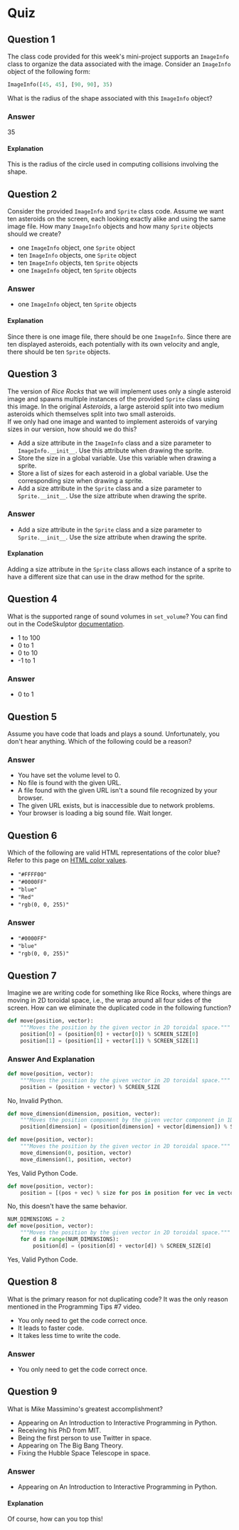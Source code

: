 Quiz
====

Question 1
----------

The class code provided for this week's mini-project supports an `ImageInfo` class to organize the data associated with the image. Consider an `ImageInfo` object of the following form:  
```python
ImageInfo([45, 45], [90, 90], 35)
```  
What is the radius of the shape associated with this `ImageInfo` object?  

### Answer

35  

#### Explanation  
This is the radius of the circle used in computing collisions involving the shape.  

Question 2
----------

Consider the provided `ImageInfo` and `Sprite` class code. Assume we want ten asteroids on the screen, each looking exactly alike and using the same image file. How many `ImageInfo` objects and how many `Sprite` objects should we create?  

* one `ImageInfo` object, one `Sprite` object  
* ten `ImageInfo` objects, one `Sprite` object  
* ten `ImageInfo` objects, ten `Sprite` objects  
* one `ImageInfo` object, ten `Sprite` objects  

### Answer  

* one `ImageInfo` object, ten `Sprite` objects  

#### Explanation  
Since there is one image file, there should be one `ImageInfo`. Since there are ten displayed asteroids, each potentially with its own velocity and angle, there should be ten `Sprite` objects.  

Question 3
----------

The version of <i>Rice Rocks</i> that we will implement uses only a single asteroid image and spawns multiple instances of the provided `Sprite` class using this image. In the original <i>Asteroids</i>, a large asteroid split into two medium asteroids which themselves split into two small asteroids.  
If we only had one image and wanted to implement asteroids of varying sizes in our version, how should we do this?  

* Add a size attribute in the `ImageInfo` class and a size parameter to `ImageInfo.__init__`. Use this attribute when drawing the sprite.  
* Store the size in a global variable. Use this variable when drawing a sprite.  
* Store a list of sizes for each asteroid in a global variable. Use the corresponding size when drawing a sprite.  
* Add a size attribute in the `Sprite` class and a size parameter to `Sprite.__init__`. Use the size attribute when drawing the sprite.  

### Answer  

* Add a size attribute in the `Sprite` class and a size parameter to `Sprite.__init__`. Use the size attribute when drawing the sprite.  

#### Explanation  
Adding a size attribute in the `Sprite` class allows each instance of a sprite to have a different size that can use in the draw method for the sprite.  

Question 4
----------

What is the supported range of sound volumes in `set_volume`? You can find out in the CodeSkulptor [documentation](http://www.codeskulptor.org/docs.html#tabs-Python).  

* 1 to 100  
* 0 to 1  
* 0 to 10  
* -1 to 1  

### Answer  

* 0 to 1  

Question 5
----------

Assume you have code that loads and plays a sound. Unfortunately, you don't hear anything. Which of the following could be a reason?  

### Answer   

* You have set the volume level to 0.  
* No file is found with the given URL.  
* A file found with the given URL isn't a sound file recognized by your browser.  
* The given URL exists, but is inaccessible due to network problems.  
* Your browser is loading a big sound file. Wait longer.  

Question 6
----------

Which of the following are valid HTML representations of the color blue?  
Refer to this page on [HTML color values]().  

* `"#FFFF00"`  
* `"#0000FF"`  
* `"blue"`  
* `"Red"`  
* `"rgb(0, 0, 255)"`  

### Answer  

* `"#0000FF"`  
* `"blue"`  
* `"rgb(0, 0, 255)"`  

Question 7
----------

Imagine we are writing code for something like Rice Rocks, where things are moving in 2D toroidal space, i.e., the wrap around all four sides of the screen. How can we eliminate the duplicated code in the following function?  
```python
def move(position, vector):
    """Moves the position by the given vector in 2D toroidal space."""
    position[0] = (position[0] + vector[0]) % SCREEN_SIZE[0]
    position[1] = (position[1] + vector[1]) % SCREEN_SIZE[1]
```  

### Answer And Explanation  

```python
def move(position, vector):
    """Moves the position by the given vector in 2D toroidal space."""
    position = (position + vector) % SCREEN_SIZE
```  
No, Invalid Python.  

```python
def move_dimension(dimension, position, vector):
    """Moves the position component by the given vector component in 1D toroidal space."""
    position[dimension] = (position[dimension] + vector[dimension]) % SCREEN_SIZE[dimension]

def move(position, vector):
    """Moves the position by the given vector in 2D toroidal space."""
    move_dimension(0, position, vector)
    move_dimension(1, position, vector)
```  
Yes, Valid Python Code.  

```python
def move(position, vector):
    position = [(pos + vec) % size for pos in position for vec in vector for size in SCREEN_SIZE]
```  
No, this doesn't have the same behavior.  

```python
NUM_DIMENSIONS = 2
def move(position, vector):
    """Moves the position by the given vector in 2D toroidal space."""
    for d in range(NUM_DIMENSIONS):
        position[d] = (position[d] + vector[d]) % SCREEN_SIZE[d]
```  
Yes, Valid Python Code.  

Question 8
----------

What is the primary reason for not duplicating code? It was the only reason mentioned in the Programming Tips #7 video.  

* You only need to get the code correct once.  
* It leads to faster code.  
* It takes less time to write the code.  

### Answer  

* You only need to get the code correct once.  

Question 9  
----------  

What is Mike Massimino's greatest accomplishment?  

* Appearing on An Introduction to Interactive Programming in Python.  
* Receiving his PhD from MIT.  
* Being the first person to use Twitter in space.  
* Appearing on The Big Bang Theory.  
* Fixing the Hubble Space Telescope in space.  

### Answer  

* Appearing on An Introduction to Interactive Programming in Python.  

#### Explanation  

Of course, how can you top this!  